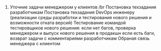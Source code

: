 1. Уточние задачи менеджером у клиентов /br
Постановка техзадания разработчикам 
Постановка техзадания DevOps инженеру (реализации среды разработки и тестирования нового решения и возможности отката версий)
Тестирование командой тестировщиков нового решения:
  если нет багов, проверка менеджером и выпуск нового решения в продакшн
  если есть баги, возврат задачи с комментариями разработчикам
Обраная связь менеджера с клиентом 
